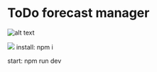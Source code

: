 # ToDo forecast manager 

![alt text](https://github.com/SerhiiKoziy/ToDo-Manager/tree/master/public/assets/images/gif.gif "gif")

![](http://www.reactiongifs.us/wp-content/uploads/2013/10/nuh_uh_conan_obrien.gif)
install:
npm i

start:
npm run dev